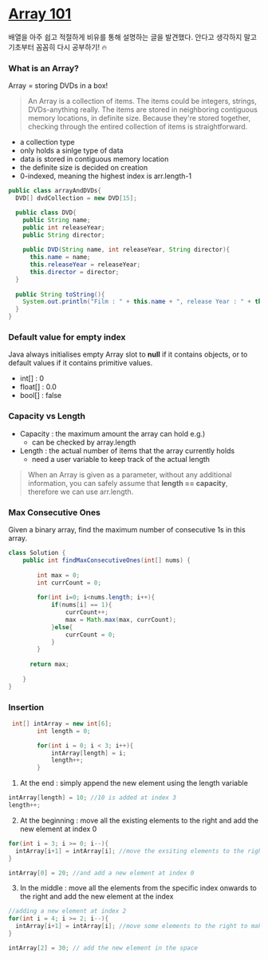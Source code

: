 # [Array 101](https://leetcode.com/explore/featured/card/fun-with-arrays/521/introduction/)

배열을 아주 쉽고 적절하게 비유를 통해 설명하는 글을 발견했다. 안다고 생각하지 말고 기초부터 꼼꼼히 다시 공부하기! :fire: 

### What is an Array?
Array = storing DVDs in a box!  
> An Array is a collection of items. The items could be integers, strings, DVDs-anything really. The items are stored in neighboring contiguous memory locations, in definite size. Because they're stored together, checking through the entired collection of items is straightforward.

* a collection type
* only holds a sinlge type of data
* data is stored in contiguous memory location
* the definite size is decided on creation
* 0-indexed, meaning the highest index is arr.length-1

```java
public class arrayAndDVDs{
  DVD[] dvdCollection = new DVD[15];

  public class DVD{
    public String name;
    public int releaseYear;
    public String director;
    
    public DVD(String name, int releaseYear, String director){
      this.name = name;
      this.releaseYear = releaseYear;
      this.director = director;
  }
  
  public String toString(){
    System.out.println("Film : " + this.name + ", release Year : " + this.releaseYear + ", Director : " + this.director);
  }
}
```


### Default value for empty index
Java always initialises empty Array slot to **null** if it contains objects, or to default values if it contains primitive values.
  * int[] : 0
  * float[] : 0.0
  * bool[] : false

### Capacity vs Length
* Capacity : the maximum amount the array can hold e.g.) 
  * can be checked by array.length
* Length : the actual number of items that the array currently holds
  * need a user variable to keep track of the actual length
> When an Array is given as a parameter, without any additional information, you can safely assume that **length == capacity**, therefore we can use arr.length.

### Max Consecutive Ones
Given a binary array, find the maximum number of consecutive 1s in this array.

``` Java
class Solution {
    public int findMaxConsecutiveOnes(int[] nums) {
        
        int max = 0;
        int currCount = 0;
        
        for(int i=0; i<nums.length; i++){
            if(nums[i] == 1){
                currCount++;
                max = Math.max(max, currCount);
            }else{
                currCount = 0;
            }
        }
        
      return max;
        
    }
}

```

### Insertion
```Java
 int[] intArray = new int[6];
        int length = 0;

        for(int i = 0; i < 3; i++){
            intArray[length] = i;
            length++;
        }
```

1. At the end : simply append the new element using the length variable
```Java
intArray[length] = 10; //10 is added at index 3
length++;
``` 
2. At the beginning : move all the existing elements to the right and add the new element at index 0 
```Java
for(int i = 3; i >= 0; i--){
  intArray[i+1] = intArray[i]; //move the exsiting elements to the right
}

intArray[0] = 20; //and add a new element at index 0
```
3. In the middle : move all the elements from the specific index onwards to the right and add the new element at the index
```Java
//adding a new element at index 2
for(int i = 4; i >= 2; i--){
  intArray[i+1] = intArray[i]; //move some elements to the right to make a space
}

intArray[2] = 30; // add the new element in the space

```

